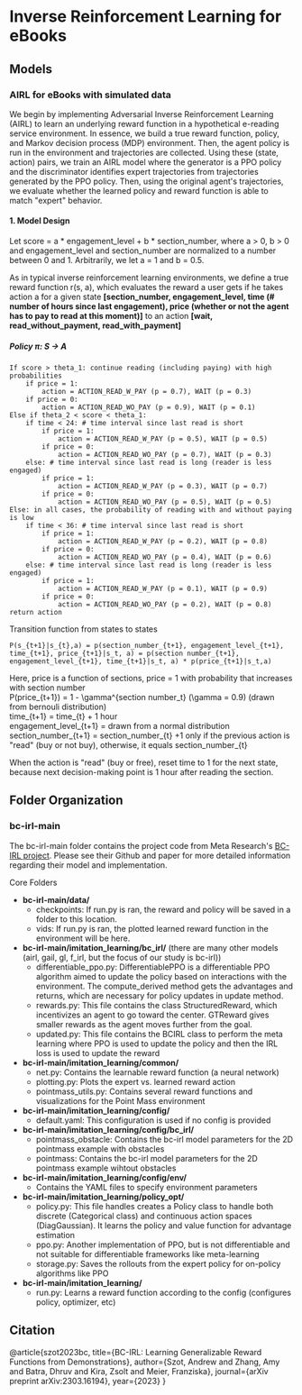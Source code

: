 # Inverse Reinforcement Learning for eBooks

## Models

### AIRL for eBooks with simulated data
We begin by implementing Adversarial Inverse Reinforcement Learning (AIRL) to learn an underlying reward function in a hypothetical e-reading service environment. In essence, we build a true reward function, policy, and Markov decision process (MDP) environment. Then, the agent policy is run in the environment and trajectories are collected. Using these (state, action) pairs, we train an AIRL model where the generator is a PPO policy and the discriminator identifies expert trajectories from trajectories generated by the PPO policy. Then, using the original agent's trajectories, we evaluate whether the learned policy and reward function is able to match "expert" behavior.

#### 1. Model Design
Let score = a * engagement_level + b * section_number, where a > 0, b > 0 and engagement_level and section_number are normalized to a number between 0 and 1. Arbitrarily, we let a = 1 and b = 0.5.

As in typical inverse reinforcement learning environments, we define a true reward function r(s, a), which evaluates the reward a user gets if he takes action a for a given state **[section_number, engagement_level, time (# number of hours since last engagement), price (whether or not the agent has to pay to read at this moment)]** to an action **[wait, read_without_payment, read_with_payment]**

##### Policy π: S -> A
```
If score > theta_1: continue reading (including paying) with high probabilities
    if price = 1:
        action = ACTION_READ_W_PAY (p = 0.7), WAIT (p = 0.3)
    if price = 0:
        action = ACTION_READ_WO_PAY (p = 0.9), WAIT (p = 0.1)
Else if theta_2 < score < theta_1: 
    if time < 24: # time interval since last read is short
        if price = 1:
            action = ACTION_READ_W_PAY (p = 0.5), WAIT (p = 0.5)
        if price = 0:
            action = ACTION_READ_WO_PAY (p = 0.7), WAIT (p = 0.3)	
    else: # time interval since last read is long (reader is less engaged)
        if price = 1:
            action = ACTION_READ_W_PAY (p = 0.3), WAIT (p = 0.7)
        if price = 0:
            action = ACTION_READ_WO_PAY (p = 0.5), WAIT (p = 0.5)				
Else: in all cases, the probability of reading with and without paying is low
    if time < 36: # time interval since last read is short
        if price = 1:
            action = ACTION_READ_W_PAY (p = 0.2), WAIT (p = 0.8)
        if price = 0:
            action = ACTION_READ_WO_PAY (p = 0.4), WAIT (p = 0.6)	
    else: # time interval since last read is long (reader is less engaged)
        if price = 1:
            action = ACTION_READ_W_PAY (p = 0.1), WAIT (p = 0.9)
        if price = 0:
            action = ACTION_READ_WO_PAY (p = 0.2), WAIT (p = 0.8)		
return action		
```
<!-- ```
    if score > theta_1, continue reading (including paying):
      if price = 1, read with paying (r = 5), wait (r = -1)
      if price = 0, read without paying (r = 9), wait (r = -1)
    else if theta_2 < score <= theta_1, 
      if time since last read < 24 hours:
          if price = 1, read with paying (r = 4), wait (r = -1)
          if price = 0, read (r = 7), wait (r = -1)
      else: # continue reading only if free (do not pay)
          if price = 1, read with paying (r = 3), wait (r = -1)
          if price = 0, read (r = 6), wait (r = -1)
    else:
      if  time since last read < 36 hours, continue reading only if free (do not pay) 
          if price = 1, read with paying (r = 2), wait (r = -1)
          if price = 0, read (r = 5), wait (r = -1)
      else: wait (no reading)
          if price = 1, read with paying (r = 1), wait (r = -1)
          if price = 0, read (r = 3), wait (r = -1)
``` -->
Transition function from states to states
```
P(s_{t+1}|s_{t},a) = p(section_number_{t+1}, engagement_level_{t+1}, time_{t+1}, price_{t+1}|s_t, a) = p(section number_{t+1}, engagement_level_{t+1}, time_{t+1}|s_t, a) * p(price_{t+1}|s_t,a)
```

Here, price is a function of sections, price = 1 with probability that increases with section number  
P(price_{t+1}) =  1 - \gamma^{section number_t} (\gamma = 0.9) (drawn from bernouli distribution)  
time_{t+1} = time_{t} + 1 hour  
engagement_level_{t+1} = drawn from a normal distribution  
section_number_{t+1} = section_number_{t} +1 only if the previous action is "read" (buy or not buy), otherwise, it equals section_number_{t}  

When the action is "read" (buy or free), reset time to 1 for the next state, because next decision-making point is 1 hour after reading the section.

## Folder Organization

### bc-irl-main

The bc-irl-main folder contains the project code from Meta Research's [BC-IRL project](https://github.com/facebookresearch/bc-irl). Please see their Github and paper for more detailed information regarding their model and implementation. 

Core Folders
- **bc-irl-main/data/**
    - checkpoints: If run.py is ran, the reward and policy will be saved in a folder to this location.
    - vids: If run.py is ran, the plotted learned reward function in the environment will be here.
- **bc-irl-main/imitation_learning/bc_irl/** (there are many other models (airl, gail, gl, f_irl, but the focus of our study is bc-irl))
    - differentiable_ppo.py: DifferentiablePPO is a differentiable PPO algorithm aimed to update the policy based on interactions with the environment. The compute_derived method gets the advantages and returns, which are necessary for policy updates in update method.
    - rewards.py: This file contains the class StructuredReward, which incentivizes an agent to go toward the center. GTReward gives smaller rewards as the agent moves further from the goal.
    - updated.py: This file contains the BCIRL class to perform the meta learning where PPO is used to update the policy and then the IRL loss is used to update the reward
- **bc-irl-main/imitation_learning/common/**
    - net.py: Contains the learnable reward function (a neural network)
    - plotting.py: Plots the expert vs. learned reward action
    - pointmass_utils.py: Contains several reward functions and visualizations for the Point Mass environment
- **bc-irl-main/imitation_learning/config/**
    - default.yaml: This configuration is used if no config is provided
- **bc-irl-main/imitation_learning/config/bc_irl/**
    - pointmass_obstacle: Contains the bc-irl model parameters for the 2D pointmass example with obstacles
    - pointmass: Contains the bc-irl model parameters for the 2D pointmass example wihtout obstacles
- **bc-irl-main/imitation_learning/config/env/**
    - Contains the YAML files to specify environment parameters
- **bc-irl-main/imitation_learning/policy_opt/**
    - policy.py: This file handles creates a Policy class to handle both discrete (Categorical class) and continuous action spaces (DiagGaussian). It learns the policy and value function for advantage estimation
    - ppo.py: Another implementation of PPO, but is not differentiable and not suitable for differentiable frameworks like meta-learning
    - storage.py: Saves the rollouts from the expert policy for on-policy algorithms like PPO
- **bc-irl-main/imitation_learning/**
    - run.py: Learns a reward function according to the config (configures policy, optimizer, etc)




## Citation
@article{szot2023bc,
  title={BC-IRL: Learning Generalizable Reward Functions from Demonstrations},
  author={Szot, Andrew and Zhang, Amy and Batra, Dhruv and Kira, Zsolt and Meier, Franziska},
  journal={arXiv preprint arXiv:2303.16194},
  year={2023}
}